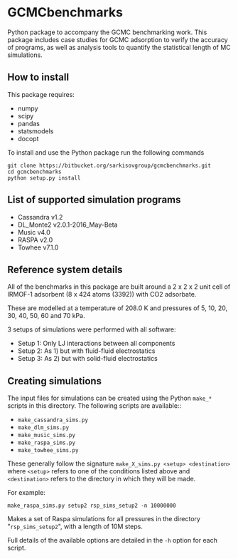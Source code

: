 # GCMCbenchmarks

Python package to accompany the GCMC benchmarking work.
This package includes case studies for GCMC adsorption to verify the accuracy of programs,
as well as analysis tools to quantify the statistical length of MC simulations.

How to install 
--------------

This package requires:
 * numpy
 * scipy
 * pandas
 * statsmodels
 * docopt

To install and use the Python package run the following commands

```
git clone https://bitbucket.org/sarkisovgroup/gcmcbenchmarks.git
cd gcmcbenchmarks
python setup.py install
```


List of supported simulation programs
-------------------------------------

 - Cassandra v1.2
 - DL_Monte2 v2.0.1-2016_May-Beta
 - Music v4.0
 - RASPA v2.0
 - Towhee v7.1.0


Reference system details
------------------------

All of the benchmarks in this package are built around a 2 x 2 x 2 unit cell of IRMOF-1 adsorbent (8 x 424 atoms (3392))
with CO2 adsorbate.

These are modelled at a temperature of 208.0 K and pressures of 5, 10, 20, 30, 40, 50, 60 and 70 kPa.

3 setups of simulations were performed with all software:

 - Setup 1: Only LJ interactions between all components
 - Setup 2: As 1) but with fluid-fluid electrostatics
 - Setup 3: As 2) but with solid-fluid electrostatics

Creating simulations
--------------------

The input files for simulations can be created using the Python `make_*` scripts
in this directory.  The following scripts are available::

 * `make_cassandra_sims.py`
 * `make_dlm_sims.py`
 * `make_music_sims.py`
 * `make_raspa_sims.py`
 * `make_towhee_sims.py`

These generally follow the signature `make_X_sims.py <setup> <destination>` where `<setup>` refers to one of the conditions listed above and `<destination>` refers to the
directory in which they will be made.

For example:

`make_raspa_sims.py setup2 rsp_sims_setup2 -n 10000000`

Makes a set of Raspa simulations for all pressures in the directory "`rsp_sims_setup2`",
with a length of 10M steps.

Full details of the available options are detailed in the `-h` option for each script.
